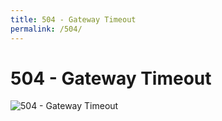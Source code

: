```yaml
---
title: 504 - Gateway Timeout
permalink: /504/
---
```

# 504 - Gateway Timeout  
![504 - Gateway Timeout](https://s-media-cache-ak0.pinimg.com/originals/ae/07/16/ae0716be5c63609e16d4e47d3787d82a.png)  
